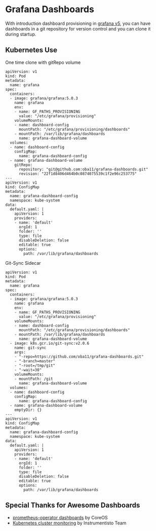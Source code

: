 # Grafana Dashboards

With introduction dashboard provisioning in [grafana v5](http://docs.grafana.org/guides/whats-new-in-v5/#dashboards), you can have dashboards in a git repository for version control and you can clone it during startup.

## Kubernetes Use

One time clone with gitRepo volume

```
apiVersion: v1
kind: Pod
metadata:
  name: grafana
spec:
  containers:
  - image: grafana/grafana:5.0.3
    name: grafana
    env:
    - name: GF_PATHS_PROVISIONING
      value: "/etc/grafana/provisioning"
    volumeMounts:
    - name: dashboard-config
      mountPath: "/etc/grafana/provisioning/dashboards"
    - mountPath: /var/lib/grafana/dashboards
      name: grafana-dashboard-volume
  volumes:
  - name: dashboard-config
    configMap:
      name: grafana-dashboard-config
  - name: grafana-dashboard-volume
    gitRepo:
      repository: "git@github.com:oba11/grafana-dashboards.git"
      revision: "22f1d8406d464b0c0874075539c1f2e96c253775"
---
apiVersion: v1
kind: ConfigMap
metadata:
  name: grafana-dashboard-config
  namespace: kube-system
data:
  default.yaml: |
    apiVersion: 1
    providers:
    - name: 'default'
      orgId: 1
      folder: ''
      type: file
      disableDeletion: false
      editable: true
      options:
        path: /var/lib/grafana/dashboards
```

Git-Sync Sidecar

```
apiVersion: v1
kind: Pod
metadata:
  name: grafana
spec:
  containers:
  - image: grafana/grafana:5.0.3
    name: grafana
    env:
    - name: GF_PATHS_PROVISIONING
      value: "/etc/grafana/provisioning"
    volumeMounts:
    - name: dashboard-config
      mountPath: "/etc/grafana/provisioning/dashboards"
    - mountPath: /var/lib/grafana/dashboards
      name: grafana-dashboard-volume
  - image: k8s.gcr.io/git-sync:v2.0.6
    name: git-sync
    args:
    - "-repo=https://github.com/oba11/grafana-dashboards.git"
    - "-branch=master"
    - "-root=/tmp/git"
    - "-wait=30"
    volumeMounts:
    - mountPath: /git
      name: grafana-dashboard-volume
  volumes:
  - name: dashboard-config
    configMap:
      name: grafana-dashboard-config
  - name: grafana-dashboard-volume
    emptyDir: {}
---
apiVersion: v1
kind: ConfigMap
metadata:
  name: grafana-dashboard-config
  namespace: kube-system
data:
  default.yaml: |
    apiVersion: 1
    providers:
    - name: 'default'
      orgId: 1
      folder: ''
      type: file
      disableDeletion: false
      editable: true
      options:
        path: /var/lib/grafana/dashboards
```



## Special Thanks for Awesome Dashboards

* [prometheus-operator dashboards](https://github.com/coreos/prometheus-operator/blob/master/contrib/kube-prometheus/manifests/grafana/grafana-dashboard-definitions.yaml) by CoreOS
* [Kubernetes cluster monitoring](https://grafana.com/dashboards/315) by Instrumentisto Team
